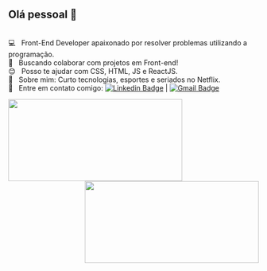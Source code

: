 ## Olá pessoal 👋
 <br/> :computer: &nbsp; Front-End Developer apaixonado por resolver problemas utilizando a programação.
 <br/> :purple_heart: &nbsp; Buscando colaborar com projetos em Front-end!
 <br/> :blush: &nbsp; Posso te ajudar com CSS, HTML, JS e ReactJS.
 <br/> 💬  &nbsp; Sobre mim: Curto tecnologias, esportes e seriados no Netflix.
 <br/> :email: &nbsp; Entre em contato comigo:  [![Linkedin Badge](https://img.shields.io/badge/-IvaniltonBezerra-blue?style=flat-square&logo=Linkedin&logoColor=white&link=https://www.linkedin.com/in/tgmarinho/)](https://www.linkedin.com/in/ivanilton-bezerra-b67784108/)
| 
[![Gmail Badge](https://img.shields.io/badge/-nitinhosilva1996@gmail.com-c14438?style=flat-square&logo=Gmail&logoColor=white&link=mailto:nitinhosilva1996@gmail.com)](mailto:nitinhosilva1996@gmail.com)

<p align="center">
  <a href="https://github.com/anuraghazra/github-readme-stats">
    <img
      align="left"
      height="165px"
      width="350px"              
      src="https://github-readme-stats.vercel.app/api/top-langs/?username=niltonxp&layout=compact"
    />
  </a>
  <a href="https://github.com/anuraghazra/github-readme-stats">
    <img
      align="right"
      height="165px"
      width="350px"
      src="https://github-readme-stats.vercel.app/api?username=niltonxp&count_private=true&show_icons=true&custom_title=Github%20Status&hide=issues"
    />
  </a>
</p>

